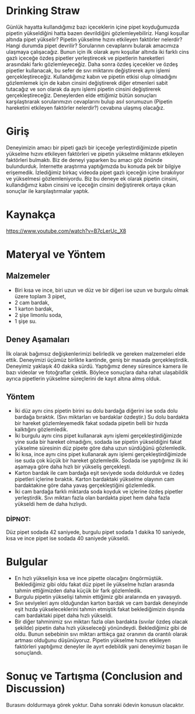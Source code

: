 # Drinking Straw

Günlük hayatta kullandığımız bazı içeceklerin içine pipet koyduğumuzda pipetin yükseldiğini hatta bazen devrildiğini gözlemleyebiliriz. Hangi koşullar altında pipet yükselir? Pipetin yükselme hızını etkileyen faktörler nelerdir? Hangi durumda pipet devrilir? Sorularının cevaplarını bularak amacımıza ulaşmaya çalışacağız. Bunun için ilk olarak aynı koşullar altında iki farklı cins gazlı içeceğe özdeş pipetler yerleştirecek ve pipetlerin hareketleri arasındaki farkı gözlemleyeceğiz. Daha sonra özdeş içecekler ve özdeş pipetler kullanacak, bu sefer de sıvı miktarını değiştirerek aynı işlemi gerçekleştireceğiz. Kullandığımız kabın ve pipetin etkisi olup olmadığını gözlemlemek için de kabın cinsini değiştirerek diğer etmenleri sabit tutacağız ve son olarak da aynı işlemi pipetin cinsini değiştirerek gerçekleştireceğiz. Deneylerden elde ettiğimiz bütün sonuçları karşılaştırarak sorularımızın cevaplarını bulup asıl sorumuzun (Pipetin hareketini etkileyen faktörler nelerdir?) cevabına ulaşmış olacağız.

# Giriş

Deneyimizin amacı bir pipeti gazlı bir içeceğe yerleştirdiğimizde pipetin yükselme hızını etkileyen faktörleri ve pipetin yükselme miktarını etkileyen faktörleri bulmaktı. Biz de deneyi yaparken bu amacı göz önünde bulundurduk. İnternette araştırma yaptığımızda bu konuda pek bir bilgiye erişemedik. İzlediğimiz birkaç videoda pipet gazlı içeceğin içine bırakılıyor ve yükselmesi gözlemleniyordu. Biz bu deneye ek olarak pipetin cinsini, kullandığımız kabın cinsini ve içeceğin cinsini değiştirerek ortaya çıkan sonuçlar ile karşılaştırmalar yaptık.

# Kaynakça
https://www.youtube.com/watch?v=B7cLerUc_X8

# Materyal ve Yöntem
## Malzemeler
* Biri kısa ve ince, biri uzun ve düz ve bir diğeri ise uzun ve burgulu olmak üzere toplam 3 pipet,
* 2 cam bardak,
* 1 karton bardak,
* 2 şişe limonlu soda,
* 1 şişe su.

## Deney Aşamaları

İlk olarak bağımsız değişkenlerimizi belirledik ve gereken malzemeleri elde ettik. Deneyimizi üçümüz birlikte kantinde, geniş bir masada gerçekleştirdik. Deneyimiz yaklaşık 40 dakika sürdü. Yaptığımız deney süresince kamera ile bazı videolar ve fotoğraflar çektik. Böylece sonuçlara daha rahat ulaşabildik ayrıca pipetlerin yükselme süreçlerini de kayıt altına almış olduk.

## Yöntem

* İki düz aynı cins pipetin birini su dolu bardağa diğerini ise soda dolu bardağa bıraktık. (Sıvı miktarları ve bardaklar özdeştir.) Su dolu bardakta bir hareket gözlemleyemedik fakat sodada pipetin belli bir hızda kalktığını gözlemledik.
* İki burgulu aynı cins pipet kullanarak aynı işlemi gerçekleştirdiğimizde yine suda bir hareket olmadığını, sodada ise pipetin yükseldiğini fakat yükselme süresinin düz pipete göre daha uzun sürdüğünü gözlemledik.
* İki kısa, ince aynı cins pipet kullanarak aynı işlemi gerçekleştirdiğimizde ise suda çok küçük bir hareket gözlemledik. Sodada ise yaptığımız ilk iki aşamaya göre daha hızlı bir yükseliş gerçekleşti.
* Karton bardak ile cam bardağa eşit seviyede soda doldurduk ve özdeş pipetleri içlerine bıraktık. Karton bardaktaki yükselme olayının cam bardaktakine göre daha yavaş gerçekleştiğini gözlemledik.
* İki cam bardağa farklı miktarda soda koyduk ve içlerine özdeş pipetler yerleştirdik. Sıvı miktarı fazla olan bardakta pipet hem daha fazla yükseldi hem de daha hızlıydı.

### DİPNOT:
Düz pipet sodada 42 saniyede,
burgulu pipet sodada 1 dakika 10 saniyede,
kısa ve ince pipet ise sodada 40 saniyede yükseldi.


# Bulgular
* En hızlı yükselişin kısa ve ince pipette olacağını öngörmüştük. Beklediğimiz gibi oldu fakat düz pipet ile yükselme hızları arasında tahmin ettiğimizden daha küçük bir fark gözlemledik.
* Burgulu pipetin yükselişi tahmin ettiğimiz gibi aralarında en yavaşıydı.
* Sıvı seviyeleri aynı olduğundan karton bardak ve cam bardak deneyinde eşit hızda yükseleceklerini tahmin etmiştik fakat beklediğimizin dışında cam bardaktaki pipet daha hızlı yükseldi.
* Bir diğer tahminimiz sıvı miktarı fazla olan bardakta (sıvılar özdeş olacak şekilde) pipetin daha hızlı yükseleceği yönündeydi. Beklediğimiz gibi de oldu. Bunun sebebinin sıvı miktarı arttıkça gaz oranının da orantılı olarak artması olduğunu düşünüyoruz.
Pipetin yükselme hızını etkileyen faktörleri yaptığımız deneyler ile ayırt edebildik yani deneyimiz başarı ile sonuçlandı.


# Sonuç ve Tartışma (Conclusion and Discussion) 
Burasını doldurmaya görek yoktur. Daha sonraki ödevin konusun olacaktır. 


